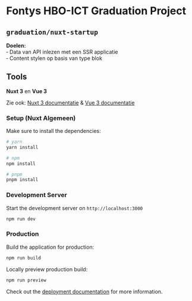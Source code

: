 # Fontys HBO-ICT Graduation Project

## `graduation/nuxt-startup`

**Doelen:** \
‐ Data van API inlezen met een SSR applicatie \
‐ Content stylen op basis van type blok

## Tools

**Nuxt 3** en **Vue 3**

Zie ook: 
[Nuxt 3 documentatie](https://nuxt.com/docs/) &
[Vue 3 documentatie](https://vuejs.org/guide/introduction.html)

### Setup (Nuxt Algemeen)

Make sure to install the dependencies:

```bash
# yarn
yarn install

# npm
npm install

# pnpm
pnpm install
```

### Development Server

Start the development server on `http://localhost:3000`

```bash
npm run dev
```

### Production

Build the application for production:

```bash
npm run build
```

Locally preview production build:

```bash
npm run preview
```

Check out the [deployment documentation](https://nuxt.com/docs/getting-started/deployment) for more information.
